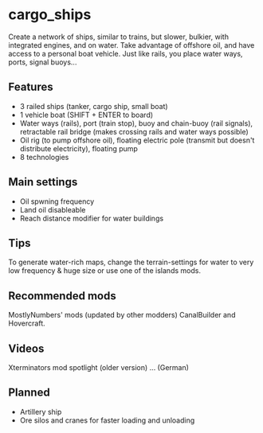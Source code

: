 # cargo_ships
Create a network of ships, similar to trains, but slower, bulkier, with integrated engines, and on water. Take advantage of offshore oil, and have access to a personal boat vehicle. Just like rails, you place water ways, ports, signal buoys...

## Features
 - 3 railed ships (tanker, cargo ship, small boat)
 - 1 vehicle boat (SHIFT + ENTER to board)
 - Water ways (rails), port (train stop), buoy and chain-buoy (rail signals), retractable rail bridge (makes crossing rails and water ways possible)
 - Oil rig (to pump offshore oil), floating electric pole (transmit but doesn't distribute electricity), floating pump
 - 8 technologies

## Main settings
 - Oil spwning frequency
 - Land oil disableable
 - Reach distance modifier for water buildings

## Tips
To generate water-rich maps, change the terrain-settings for water to very low frequency & huge size or use one of the islands mods.

## Recommended mods
MostlyNumbers' mods (updated by other modders) CanalBuilder and Hovercraft.

## Videos
Xterminators mod spotlight (older version)
... (German)

## Planned
 - Artillery ship
 - Ore silos and cranes for faster loading and unloading